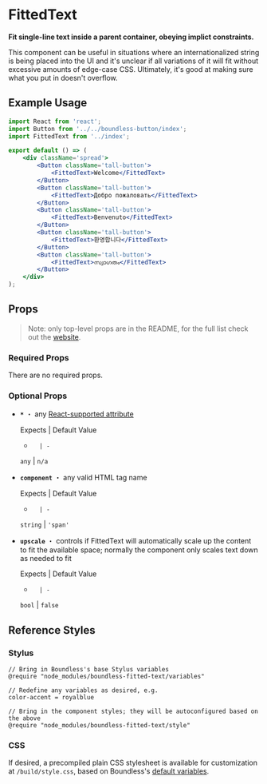 <!---
THIS IS AN AUTOGENERATED FILE. EDIT INDEX.JS INSTEAD.
-->
# FittedText

__Fit single-line text inside a parent container, obeying implict constraints.__

This component can be useful in situations where an internationalized string is being placed into the UI and it's unclear if all variations of it will fit without excessive amounts of edge-case CSS. Ultimately, it's good at making sure what you put in doesn't overflow.

## Example Usage
```jsx
import React from 'react';
import Button from '../../boundless-button/index';
import FittedText from '../index';

export default () => (
    <div className='spread'>
        <Button className='tall-button'>
            <FittedText>Welcome</FittedText>
        </Button>
        <Button className='tall-button'>
            <FittedText>Добро пожаловать</FittedText>
        </Button>
        <Button className='tall-button'>
            <FittedText>Benvenuto</FittedText>
        </Button>
        <Button className='tall-button'>
            <FittedText>환영합니다</FittedText>
        </Button>
        <Button className='tall-button'>
            <FittedText>സ്വാഗതം</FittedText>
        </Button>
    </div>
);

```


## Props

> Note: only top-level props are in the README, for the full list check out the [website](http://boundless.js.org/FittedText#props).

### Required Props

There are no required props.


### Optional Props

- __`*`__ ・ any [React-supported attribute](https://facebook.github.io/react/docs/tags-and-attributes.html#html-attributes)

  Expects | Default Value
  -       | -
  `any` | `n/a`

- __`component`__ ・ any valid HTML tag name

  Expects | Default Value
  -       | -
  `string` | `'span'`

- __`upscale`__ ・ controls if FittedText will automatically scale up the content to fit the available space; normally the component
  only scales text down as needed to fit

  Expects | Default Value
  -       | -
  `bool` | `false`


## Reference Styles
### Stylus
```stylus
// Bring in Boundless's base Stylus variables
@require "node_modules/boundless-fitted-text/variables"

// Redefine any variables as desired, e.g.
color-accent = royalblue

// Bring in the component styles; they will be autoconfigured based on the above
@require "node_modules/boundless-fitted-text/style"
```

### CSS
If desired, a precompiled plain CSS stylesheet is available for customization at `/build/style.css`, based on Boundless's [default variables](https://github.com/enigma-io/boundless/blob/master/variables.styl).

